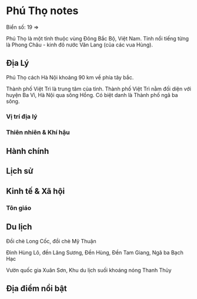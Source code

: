 # Phú Thọ notes

Biển số: 19 => 

Phú Thọ là một tỉnh thuộc vùng Đông Bắc Bộ, Việt Nam. Tỉnh nổi tiếng từng là Phong Châu - kinh đô nước Văn Lang (của các vua Hùng). 

## Địa Lý

Phú Thọ cách Hà Nội khoảng 90 km về phía tây bắc.

Thành phố Việt Trì là trung tâm của tỉnh. Thành phố Việt Trì nằm đối diện với huyện Ba Vì, Hà Nội qua sông Hồng. Có biệt danh là Thành phố ngã ba sông.

### Vị trí địa lý

### Thiên nhiên & Khí hậu

## Hành chính

## Lịch sử

## Kinh tế & Xã hội

### Tôn giáo

## Du lịch

Đồi chè Long Cốc, đồi chè Mỹ Thuận

Đình Hùng Lô, đền Lăng Sương, Đền Hùng, Đền Tam Giang, Ngã ba Bạch Hạc

Vườn quốc gia Xuân Sơn, Khu du lịch suối khoáng nóng Thanh Thủy

## Địa điểm nổi bật